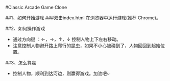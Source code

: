 #Classic Arcade Game Clone

##1、如何开始游戏
###双击index.html 在浏览器中运行游戏(推荐 Chrome)。

##2、如何操作游戏
- 通过方向键 ：←，→，↑，↓ 控制人物上下左右移动。
- 注意控制人物避开路上爬行的昆虫，如果不小心被碰到了，人物回回到起始位置。

##3、怎么算赢
- 控制人物，顺利到达河边，则赢得游戏。加油吧~
